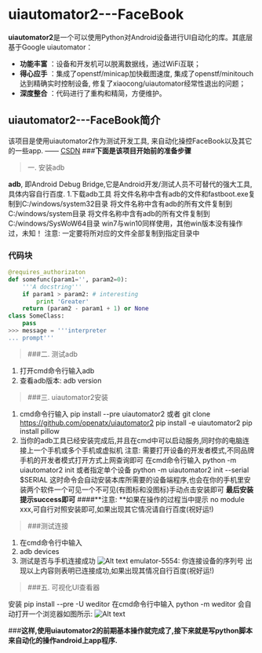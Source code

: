# uiautomator2---FaceBook

**uiautomator2**是一个可以使用Python对Android设备进行UI自动化的库。其底层基于Google uiautomator：
 
- **功能丰富** ：设备和开发机可以脱离数据线，通过WiFi互联；
- **得心应手** ：集成了openstf/minicap加快截图速度, 集成了openstf/minitouch达到精确实时控制设备, 修复了xiaocong/uiautomator经常性退出的问题；
- **深度整合** ：代码进行了重构和精简，方便维护。



## uiautomator2---FaceBook简介
 该项目是使用uiautomator2作为测试开发工具, 来自动化操控FaceBook以及其它的一些app.   —— [CSDN](https://blog.csdn.net/qq_41664526)
###**下面是该项目开始前的准备步骤**
>一. 安装adb

**adb**, 即Android Debug Bridge,它是Android开发/测试人员不可替代的强大工具,具体内容自行百度.
1.下载adb工具
将文件名称中含有adb的文件和fastboot.exe复制到C:/windows/system32目录
将文件名称中含有adb的所有文件复制到C:/windows/system目录
将文件名称中含有adb的所有文件复制到C:/windows/SysWoW64目录
win7与win10同样使用，其他win版本没有操作过，未知！
注意: 一定要将所对应的文件全部复制到指定目录中
### 代码块
``` python
@requires_authorizaton
def somefunc(param1='', param2=0):
    '''A docstring'''
    if param1 > param2: # interesting
        print 'Greater'
    return (param2 - param1 + 1) or None
class SomeClass:
    pass
>>> message = '''interpreter
... prompt'''
```
>###二. 测试adb

1. 打开cmd命令行输入adb
2. 查看adb版本: adb version
>###三. uiautomator2安装

1. cmd命令行输入
pip install --pre uiautomator2
或者
git clone https://github.com/openatx/uiautomator2
pip install -e uiautomator2
pip install pillow
2. 当你的adb工具已经安装完成后,并且在cmd中可以启动服务,同时你的电脑连接上一个手机或多个手机或虚拟机
注意: 需要打开设备的开发者模式,不同品牌手机的开发者模式打开方式上网查询即可
在cmd命令行输入
python -m uiautomator2 init
或者指定单个设备
python -m uiautomator2 init --serial $SERIAL
这时命令会自动安装本库所需要的设备端程序,也会在你的手机里安装两个软件一个可见一个不可见(有图标和没图标)手动点击安装即可
**最后安装提示success即可**
####**注意:  **如果在操作的过程当中提示 no module xxx,可自行对照安装即可,如果出现其它情况请自行百度(祝好运!)
>###测试连接

1. 在cmd命令行中输入
2. adb devices
3. 测试是否与手机连接成功
![Alt text](./1536310120779.png)
emulator-5554: 你连接设备的序列号
出现以上内容则表明已连接成功,如果出现其情况自行百度(祝好运!)
>###五. 可视化UI查看器

安装 pip install --pre -U weditor
在cmd命令行中输入
python -m weditor
会自动打开一个浏览器如图所示:
![Alt text](./1536310191712.png)

###**这样,使用uiautomator2的前期基本操作就完成了,接下来就是写python脚本来自动化的操作android上app程序.**


